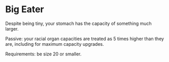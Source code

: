 # Big Eater

Despite being tiny, your stomach has the capacity of something much larger.

Passive: your racial organ capacities are treated as 5 times higher than they
are, including for maximum capacity upgrades.

Requirements: be size 20 or smaller.

